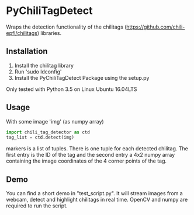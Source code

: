 # PyChiliTagDetect

Wraps the detection functionality of the chilitags (https://github.com/chili-epfl/chilitags) libraries.  

## Installation 
1. Install the chilitag library
2. Run 'sudo ldconfig'
3. Install the PyChiliTagDetect Package using the setup.py 

Only tested with Python 3.5 on Linux Ubuntu 16.04LTS

## Usage 
With some image 'img' (as numpy array)

```python 
import chili_tag_detector as ctd
tag_list = ctd.detect(img)
```
markers is a list of tuples. There is one tuple for each detected chilitag. The first entry is the ID of the tag and the second entry a 4x2 numpy array containing the image coordinates of the 4 corner points of the tag.

## Demo 
You can find a short demo in "test_script.py". It will stream images from a webcam, detect and highlight chilitags in real time. OpenCV and numpy are required to run the script.
